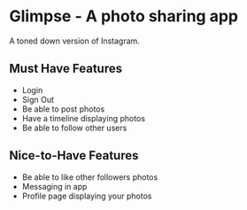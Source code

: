 # Glimpse - A photo sharing app

A toned down version of Instagram.

## Must Have Features

- Login
- Sign Out
- Be able to post photos
- Have a timeline displaying photos
- Be able to follow other users

## Nice-to-Have Features

- Be able to like other followers photos
- Messaging in app
- Profile page displaying your photos
